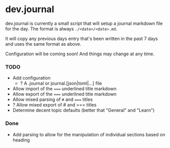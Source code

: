 # dev.journal

dev.journal is currently a small script that will setup a journal markdown file
for the day. The format is always `./<date>/<date>.md`.

It will copy any previous days entry that's been written in the past 7 days and
uses the same format as above.

Configuration will be coming soon! And things may change at any time.

### TODO

- Add configuration
  - ? A .journal or journal.[json|toml|...] file
- Allow import of the `===` underlined title markdown
- Allow export of the `===` underlined title markdown
- Allow mixed parsing of `#` and `===` titles
- ? Allow mixed export of # and === titles
- Determine decent topic defaults (better that "General" and "Learn")

### Done

- Add parsing to allow for the manipulation of individual sections based on
  heading

